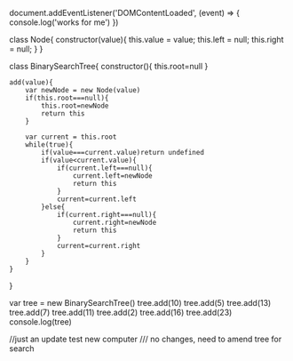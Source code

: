document.addEventListener('DOMContentLoaded', (event) => {
    console.log('works for me')
})

class Node{
    constructor(value){
        this.value = value;
        this.left = null;
        this.right = null;
    }
}

class BinarySearchTree{
    constructor(){
        this.root=null
    }

    add(value){
        var newNode = new Node(value)
        if(this.root===null){
            this.root=newNode
            return this
        }
        
        var current = this.root
        while(true){
            if(value===current.value)return undefined
            if(value<current.value){
                if(current.left===null){
                    current.left=newNode
                    return this
                }
                current=current.left
            }else{
                if(current.right===null){
                    current.right=newNode
                    return this
                }
                current=current.right
            }
        }
    }
}

var tree = new BinarySearchTree()
tree.add(10)
tree.add(5)
tree.add(13)
tree.add(7)
tree.add(11)
tree.add(2)
tree.add(16)
tree.add(23)
console.log(tree)

//just an update test new computer /// no changes, need to amend tree for search